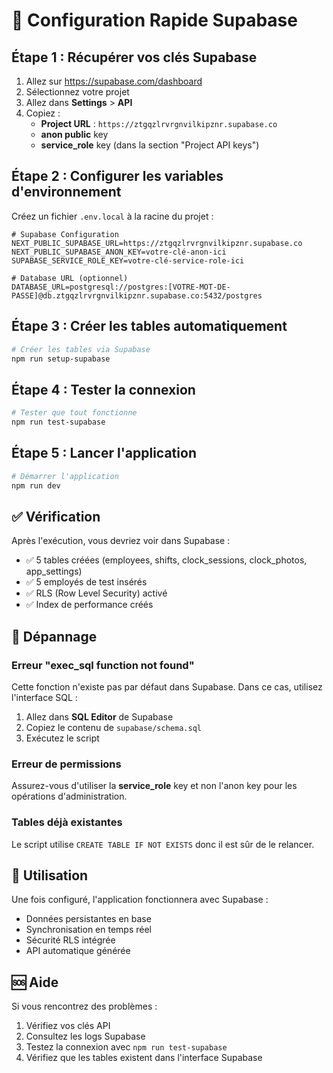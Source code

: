 # 🚀 Configuration Rapide Supabase

## Étape 1 : Récupérer vos clés Supabase

1. Allez sur https://supabase.com/dashboard
2. Sélectionnez votre projet
3. Allez dans **Settings** > **API**
4. Copiez :
   - **Project URL** : `https://ztgqzlrvrgnvilkipznr.supabase.co`
   - **anon public** key
   - **service_role** key (dans la section "Project API keys")

## Étape 2 : Configurer les variables d'environnement

Créez un fichier `.env.local` à la racine du projet :

```env
# Supabase Configuration
NEXT_PUBLIC_SUPABASE_URL=https://ztgqzlrvrgnvilkipznr.supabase.co
NEXT_PUBLIC_SUPABASE_ANON_KEY=votre-clé-anon-ici
SUPABASE_SERVICE_ROLE_KEY=votre-clé-service-role-ici

# Database URL (optionnel)
DATABASE_URL=postgresql://postgres:[VOTRE-MOT-DE-PASSE]@db.ztgqzlrvrgnvilkipznr.supabase.co:5432/postgres
```

## Étape 3 : Créer les tables automatiquement

```bash
# Créer les tables via Supabase
npm run setup-supabase
```

## Étape 4 : Tester la connexion

```bash
# Tester que tout fonctionne
npm run test-supabase
```

## Étape 5 : Lancer l'application

```bash
# Démarrer l'application
npm run dev
```

## ✅ Vérification

Après l'exécution, vous devriez voir dans Supabase :
- ✅ 5 tables créées (employees, shifts, clock_sessions, clock_photos, app_settings)
- ✅ 5 employés de test insérés
- ✅ RLS (Row Level Security) activé
- ✅ Index de performance créés

## 🔧 Dépannage

### Erreur "exec_sql function not found"
Cette fonction n'existe pas par défaut dans Supabase. Dans ce cas, utilisez l'interface SQL :

1. Allez dans **SQL Editor** de Supabase
2. Copiez le contenu de `supabase/schema.sql`
3. Exécutez le script

### Erreur de permissions
Assurez-vous d'utiliser la **service_role** key et non l'anon key pour les opérations d'administration.

### Tables déjà existantes
Le script utilise `CREATE TABLE IF NOT EXISTS` donc il est sûr de le relancer.

## 📱 Utilisation

Une fois configuré, l'application fonctionnera avec Supabase :
- Données persistantes en base
- Synchronisation en temps réel
- Sécurité RLS intégrée
- API automatique générée

## 🆘 Aide

Si vous rencontrez des problèmes :
1. Vérifiez vos clés API
2. Consultez les logs Supabase
3. Testez la connexion avec `npm run test-supabase`
4. Vérifiez que les tables existent dans l'interface Supabase
